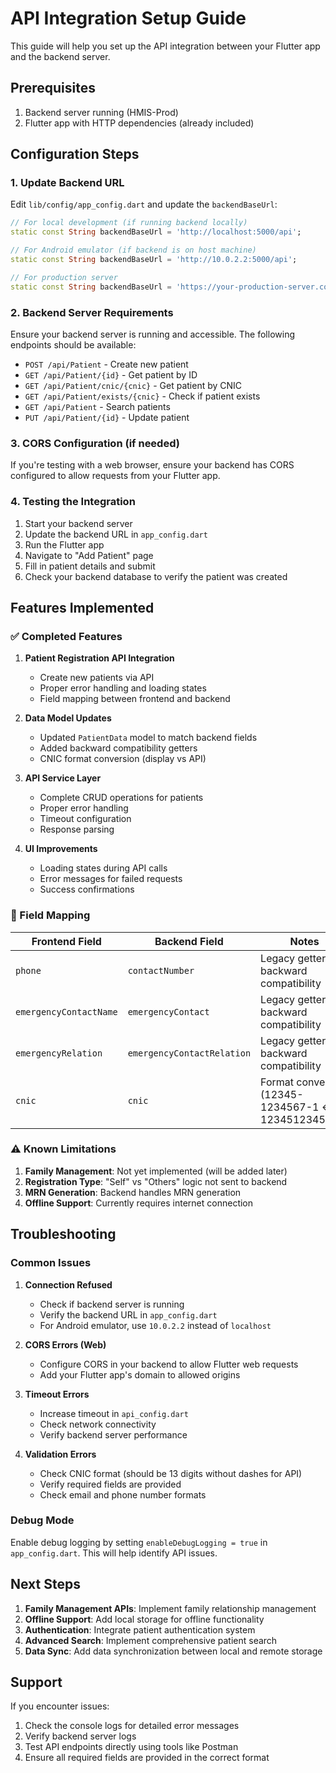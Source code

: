 # API Integration Setup Guide

This guide will help you set up the API integration between your Flutter app and the backend server.

## Prerequisites

1. Backend server running (HMIS-Prod)
2. Flutter app with HTTP dependencies (already included)

## Configuration Steps

### 1. Update Backend URL

Edit `lib/config/app_config.dart` and update the `backendBaseUrl`:

```dart
// For local development (if running backend locally)
static const String backendBaseUrl = 'http://localhost:5000/api';

// For Android emulator (if backend is on host machine)
static const String backendBaseUrl = 'http://10.0.2.2:5000/api';

// For production server
static const String backendBaseUrl = 'https://your-production-server.com/api';
```

### 2. Backend Server Requirements

Ensure your backend server is running and accessible. The following endpoints should be available:

- `POST /api/Patient` - Create new patient
- `GET /api/Patient/{id}` - Get patient by ID
- `GET /api/Patient/cnic/{cnic}` - Get patient by CNIC
- `GET /api/Patient/exists/{cnic}` - Check if patient exists
- `GET /api/Patient` - Search patients
- `PUT /api/Patient/{id}` - Update patient

### 3. CORS Configuration (if needed)

If you're testing with a web browser, ensure your backend has CORS configured to allow requests from your Flutter app.

### 4. Testing the Integration

1. Start your backend server
2. Update the backend URL in `app_config.dart`
3. Run the Flutter app
4. Navigate to "Add Patient" page
5. Fill in patient details and submit
6. Check your backend database to verify the patient was created

## Features Implemented

### ✅ Completed Features

1. **Patient Registration API Integration**
   - Create new patients via API
   - Proper error handling and loading states
   - Field mapping between frontend and backend

2. **Data Model Updates**
   - Updated `PatientData` model to match backend fields
   - Added backward compatibility getters
   - CNIC format conversion (display vs API)

3. **API Service Layer**
   - Complete CRUD operations for patients
   - Proper error handling
   - Timeout configuration
   - Response parsing

4. **UI Improvements**
   - Loading states during API calls
   - Error messages for failed requests
   - Success confirmations

### 🔄 Field Mapping

| Frontend Field | Backend Field | Notes |
|----------------|---------------|-------|
| `phone` | `contactNumber` | Legacy getter for backward compatibility |
| `emergencyContactName` | `emergencyContact` | Legacy getter for backward compatibility |
| `emergencyRelation` | `emergencyContactRelation` | Legacy getter for backward compatibility |
| `cnic` | `cnic` | Format conversion (12345-1234567-1 ↔ 1234512345671) |

### ⚠️ Known Limitations

1. **Family Management**: Not yet implemented (will be added later)
2. **Registration Type**: "Self" vs "Others" logic not sent to backend
3. **MRN Generation**: Backend handles MRN generation
4. **Offline Support**: Currently requires internet connection

## Troubleshooting

### Common Issues

1. **Connection Refused**
   - Check if backend server is running
   - Verify the backend URL in `app_config.dart`
   - For Android emulator, use `10.0.2.2` instead of `localhost`

2. **CORS Errors (Web)**
   - Configure CORS in your backend to allow Flutter web requests
   - Add your Flutter app's domain to allowed origins

3. **Timeout Errors**
   - Increase timeout in `api_config.dart`
   - Check network connectivity
   - Verify backend server performance

4. **Validation Errors**
   - Check CNIC format (should be 13 digits without dashes for API)
   - Verify required fields are provided
   - Check email and phone number formats

### Debug Mode

Enable debug logging by setting `enableDebugLogging = true` in `app_config.dart`. This will help identify API issues.

## Next Steps

1. **Family Management APIs**: Implement family relationship management
2. **Offline Support**: Add local storage for offline functionality
3. **Authentication**: Integrate patient authentication system
4. **Advanced Search**: Implement comprehensive patient search
5. **Data Sync**: Add data synchronization between local and remote storage

## Support

If you encounter issues:

1. Check the console logs for detailed error messages
2. Verify backend server logs
3. Test API endpoints directly using tools like Postman
4. Ensure all required fields are provided in the correct format
